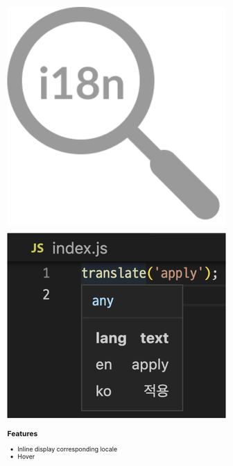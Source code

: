 <p align="center">
<img src="https://github.com/hunghg255/i18n-preview/blob/main/res/logo.png?raw=true" alt="logo" width='650'/>
</a>
</p>

<p align='center'>
  <img src="https://github.com/hunghg255/i18n-preview/blob/main/screenshots/preview-1.png?raw=true" alt='preview'>
</p>


### Features

- Inline display corresponding locale
- Hover
